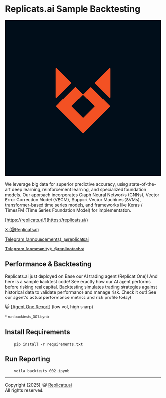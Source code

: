 # Replicats.ai Sample Backtesting


![Replicats logo](https://github.com/replicatsai/replicats-sample-backtest/blob/main/etc/images/logo.png?raw=true)


We leverage big data for superior predictive accuracy, using state-of-the-art deep learning, reinforcement learning, and specialized foundation models. Our approach incorporates Graph Neural Networks (GNNs), Vector Error Correction Model (VECM), Support Vector Machines (SVMs), transformer-based time series models, and frameworks like Keras / TimesFM (Time Series Foundation Model) for implementation.


 [https://replicats.ai/](https://replicats.ai/)

 [X (@Replicatsai)](https://x.com/Replicatsai)
 
 [Telegram (announcements): @replicatsai](t.me/replicatsai)
 
 [Telegram (community): @replicatschat](t.me/replicatschat) 


## Performance & Backtesting

Replicats.ai just deployed on Base our AI trading agent (Replicat One)! And here is a sample backtest code! See exactly how our AI agent performs before risking real capital. Backtesting simulates trading strategies against historical data to validate performance and manage risk. Check it out! See our agent's actual performance metrics and risk profile today! 


  😺 [[Agent One Report](https://htmlpreview.github.io/?https://github.com/replicatsai/replicats-sample-backtest/blob/main/docs/backtest_002/backtests_002.html)] (low vol, high sharp)



 <small>* run backtests_001.ipynb</small>

## Install Requirements


        pip install -r requirements.txt

## Run Reporting


        voila backtests_002.ipynb



---
Copyright (2025), 😺 [Replicats.ai](https://replicats.ai/) <BR/>
All rights reserved.